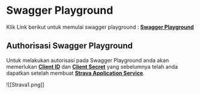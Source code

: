 # Swagger Playground
Klik Link berikut untuk memulai swagger playground : [ **Swagger Playground**](https://google.com)

## Authorisasi Swagger Playground
Untuk melakukan autorisasi pada Swagger Playground anda akan memerlukan [**Client ID**](https://www.strava.com/settings/api) dan [**Client Secret**](https://www.strava.com/settings/api) yang sebelumnya telah anda dapatkan setelah membuat [**Strava Application Service**](https://www.strava.com/settings/api).

![[Strava1.png]]
